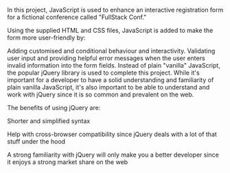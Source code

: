 In this project, JavaScript is used to enhance an interactive registration form for a fictional conference called "FullStack Conf."

Using the supplied HTML and CSS files, JavaScript is added to make the form more user-friendly by:

Adding customised and conditional behaviour and interactivity.
Validating user input and providing helpful error messages when the user enters invalid information into the form fields.
Instead of plain "vanilla" JavaScript, the popular jQuery library is used to complete this project. While it's important for a developer to have a solid understanding and familiarity of plain vanilla JavaScript, it's also important to be able to understand and work with jQuery since it is so common and prevalent on the web.

The benefits of using jQuery are:

Shorter and simplified syntax

Help with cross-browser compatibility since jQuery deals with a lot of that stuff under the hood

A strong familiarity with jQuery will only make you a better developer since it enjoys a strong market share on the web
